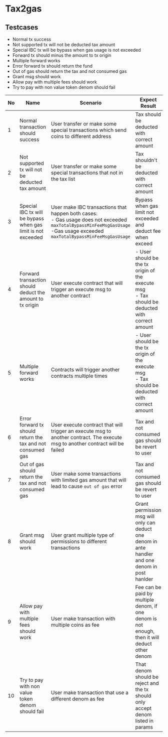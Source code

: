 # Tax2gas

## Testcases

- Normal tx success
- Not supported tx will not be deducted tax amount
- Special IBC tx will be bypass when gas usage is not exceeded
- Forward tx should minus the amount to tx origin
- Multiple forward works
- Error forward tx should return the fund
- Out of gas should return the tax and not consumed gas
- Grant msg should work
- Allow pay with multiple fees should work
- Try to pay with non value token denom should fail

| No | Name | Scenario | Expect Result | Covered by |
|----|----------|-------------------|---------------|------------|
| 1 | Normal transaction should success | User transfer or make some special transactions which send coins to different address | Tax should be deducted with correct amount| [TestFeeTax](../../tests/e2e/e2e_test.go#L108) <br> [TestFeeTaxWasm](../../tests/e2e/e2e_test.go#L158)|
| 2 | Not supported tx will not be deducted tax amount | User transfer or make some special transactions that not in the tax list | Tax shouldn't be deducted with correct amount| [TestFeeTaxNotSupport](../../tests/e2e/e2e_test.go#L306) |
| 3 | Special IBC tx will be bypass when gas limit is not exceeded | User make IBC transactions that happen both cases:  <br> - Gas usage does not exceeded `maxTotalBypassMinFeeMsgGasUsage`  <br> -Gas usage exceeded `maxTotalBypassMinFeeMsgGasUsage` | Bypass when gas limit not exceeded and deduct fee when exceed | 🛑 Not figure out the way to make update client in e2e, should be test in testnet |
| 4 | Forward transaction should deduct the amount to tx origin | User execute contract that will trigger an execute msg to another contract | - User should be the tx origin of the execute msg<br>- Tax should be deducted with correct amount | [TestFeeTaxForwardWasm](../../tests/e2e/e2e_test.go#L428) |
| 5 | Multiple forward works | Contracts will trigger another contracts multiple times | - User should be the tx origin of the execute msg<br>- Tax should be deducted with correct amount | [TestFeeTaxForwardWasm](../../tests/e2e/e2e_test.go#L428) |
| 6 | Error forward tx should return the tax and not consumed gas | User execute contract that will trigger an execute msg to another contract. The execute msg to another contract will be failed | Tax and not consumed gas should be revert to user | [TestFeeTaxForwardWasm](../../tests/e2e/e2e_test.go#L428) |
| 7 | Out of gas should return the tax and not consumed gas | User make some transactions with limited gas amount that will lead to cause `out of gas` error | Tax and not consumed gas should be revert to user | 🛑 Not figure out the way to make `out of gas` error occur, should be test in testnet  |
| 8 | Grant msg should work | User grant multiple type of permissions to different transactions | Grant permission msg will only can deduct one denom in ante handler and one denom in post hanlder | [TestFeeTaxGrant](../../tests/e2e/e2e_test.go#L214) |
| 9 | Allow pay with multiple fees should work | User make transaction with multiple coins as fee | Fee can be paid by multiple denom, if one denom is not enough, then it will deduct other denom |  [TestFeeTaxMultipleDenoms](../../tests/e2e/e2e_test.go#L380) |
| 10 | Try to pay with non value token denom should fail | User make transaction that use a different denom as fee | That denom should be reject and the tx should only accept denom listed in params | [TestFeeTaxNotAcceptDenom](../../tests/e2e/e2e_test.go#L531) |